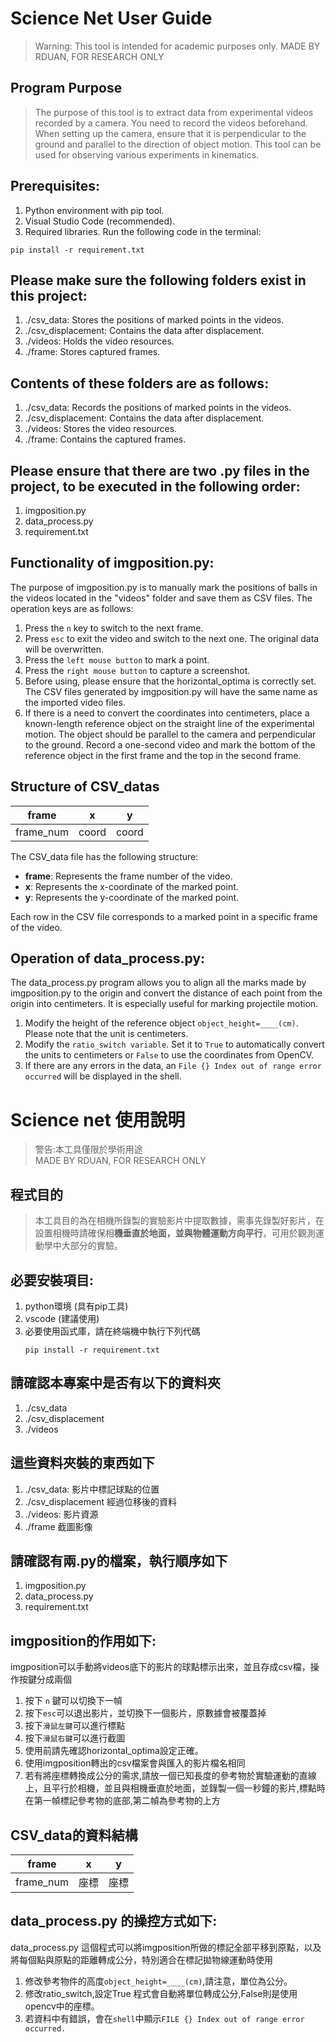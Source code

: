 # Science Net User Guide
>Warning: This tool is intended for academic purposes only.
MADE BY RDUAN, FOR RESEARCH ONLY

## Program Purpose
>The purpose of this tool is to extract data from experimental videos recorded by a camera. You need to record the videos beforehand. When setting up the camera, ensure that it is perpendicular to the ground and parallel to the direction of object motion. This tool can be used for observing various experiments in kinematics.

## Prerequisites:
1. Python environment with pip tool.
2. Visual Studio Code (recommended).
3. Required libraries. Run the following code in the terminal:
```shell
pip install -r requirement.txt
```
## Please make sure the following folders exist in this project:
1. ./csv_data: Stores the positions of marked points in the videos.
2. ./csv_displacement: Contains the data after displacement.
3. ./videos: Holds the video resources.
4. ./frame: Stores captured frames.
## Contents of these folders are as follows:
1. ./csv_data: Records the positions of marked points in the videos.
2. ./csv_displacement: Contains the data after displacement.
3. ./videos: Stores the video resources.
4. ./frame: Contains the captured frames.
## Please ensure that there are two .py files in the project, to be executed in the following order:
1. imgposition.py
2. data_process.py
3. requirement.txt
## Functionality of imgposition.py:

The purpose of imgposition.py is to manually mark the positions of balls in the videos located in the "videos" folder and save them as CSV files. The operation keys are as follows:

1. Press the `n` key to switch to the next frame.
2. Press `esc` to exit the video and switch to the next one. The original data will be overwritten.
3. Press the `left mouse button` to mark a point.
4. Press the `right mouse button` to capture a screenshot.
5. Before using, please ensure that the horizontal_optima is correctly set.
The CSV files generated by imgposition.py will have the same name as the imported video files.
6. If there is a need to convert the coordinates into centimeters, place a known-length reference object on the straight line of the experimental motion. The object should be parallel to the camera and perpendicular to the ground. Record a one-second video and mark the bottom of the reference object in the first frame and the top in the second frame.

## Structure of CSV_datas
| frame    | x  | y  |
|----------|----|----|
| frame_num|coord|coord|

The CSV_data file has the following structure:
- **frame**: Represents the frame number of the video.
- **x**: Represents the x-coordinate of the marked point.
- **y**: Represents the y-coordinate of the marked point.

Each row in the CSV file corresponds to a marked point in a specific frame of the video.


## Operation of data_process.py:
The data_process.py program allows you to align all the marks made by imgposition.py to the origin and convert the distance of each point from the origin into centimeters. It is especially useful for marking projectile motion.

1. Modify the height of the reference object `object_height=____(cm)`. Please note that the unit is centimeters.
2. Modify the `ratio_switch variable`. Set it to `True` to automatically convert the units to centimeters or `False` to use the coordinates from OpenCV.
3. If there are any errors in the data, an `File {} Index out of range error occurred` will be displayed in the shell.


# Science net 使用說明

>警告:本工具僅限於學術用途  
MADE BY RDUAN, FOR RESEARCH ONLY


## 程式目的
>本工具目的為在相機所錄製的實驗影片中提取數據，需事先錄製好影片，在設置相機時請確保相**機垂直於地面，並與物體運動方向平行**，可用於觀測運動學中大部分的實驗。



## 必要安裝項目:
1. python環境 (具有pip工具)
2. vscode (建議使用)
3. 必要使用函式庫，請在終端機中執行下列代碼
   ```shell
   pip install -r requirement.txt
   ```

## 請確認本專案中是否有以下的資料夾
1. ./csv_data
2. ./csv_displacement
3. ./videos


## 這些資料夾裝的東西如下
1. ./csv_data:
   影片中標記球點的位置
2. ./csv_displacement
   經過位移後的資料
3. ./videos:
   影片資源
3. ./frame
   截圖影像


## 請確認有兩.py的檔案，執行順序如下
1. imgposition.py
2. data_process.py
3. requirement.txt

## imgposition的作用如下:
imgposition可以手動將videos底下的影片的球點標示出來，並且存成csv檔，操作按鍵分成兩個
1. 按下 `n` 鍵可以切換下一幀
2. 按下`esc`可以退出影片，並切換下一個影片，原數據會被覆蓋掉
3. 按下`滑鼠左鍵`可以進行標點
4. 按下`滑鼠右鍵`可以進行截圖
5. 使用前請先確認horizontal_optima設定正確。
6. 使用imgposition轉出的csv檔案會與匯入的影片檔名相同
7. 若有將座標轉換成公分的需求,請放一個已知長度的參考物於實驗運動的直線上，且平行於相機，並且與相機垂直於地面，並錄製一個一秒鐘的影片,標點時在第一幀標記參考物的底部,第二幀為參考物的上方


## CSV_data的資料結構
|frame    |x  |y  |
|---------|----|----|
|frame_num|座標|座標|
## data_process.py 的操控方式如下:
data_process.py 這個程式可以將imgposition所做的標記全部平移到原點，以及將每個點與原點的距離轉成公分，特別適合在標記拋物線運動時使用

1. 修改參考物件的高度`object_height=____(cm)`,請注意，單位為公分。
2. 修改ratio_switch,設定True 程式會自動將單位轉成公分,False則是使用opencv中的座標。
3. 若資料中有錯誤，會在`shell`中顯示`FILE {} Index out of range error occurred.`
